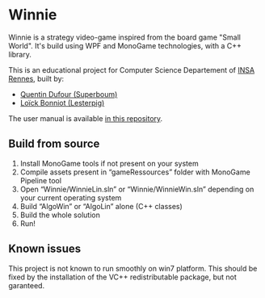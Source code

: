 ﻿Winnie
======

Winnie is a strategy video-game inspired from the board game "Small World".
It's build using WPF and MonoGame technologies, with a C++ library.

This is an educational project for Computer Science Departement of [INSA Rennes](http://www.insa-rennes.fr/en.html), built by:
- [Quentin Dufour (Superboum)](https://github.com/superboum)
- [Loïck Bonniot (Lesterpig)](https://github.com/lesterpig)

The user manual is available [in this repository](USER_MANUAL.pdf).

Build from source
-----------------

1. Install MonoGame tools if not present on your system
2. Compile assets present in “gameRessources” folder with MonoGame Pipeline tool
3. Open “Winnie/WinnieLin.sln” or “Winnie/WinnieWin.sln” depending on your current operating system
4. Build “AlgoWin” or “AlgoLin” alone (C++ classes)
5. Build the whole solution
6. Run!

Known issues
------------

This project is not known to run smoothly on win7 platform.
This should be fixed by the installation of the VC++ redistributable package, but not garanteed.
